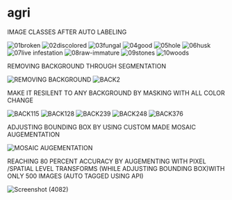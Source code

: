 # agri

IMAGE CLASSES AFTER AUTO LABELING

![01broken](https://github.com/Johnbathappully/agri/assets/114779060/33bcd609-5be6-427c-a8f9-2e4d29e8f1b6)
![02discolored](https://github.com/Johnbathappully/agri/assets/114779060/c67c52a8-4a6e-4289-ba4b-47ebb64ceb78)
![03fungal](https://github.com/Johnbathappully/agri/assets/114779060/3ac8a9b5-ee34-4090-bca1-dc7f9768247a)
![04good](https://github.com/Johnbathappully/agri/assets/114779060/be79f842-e001-4493-b4ac-4991a9cc121b)
![05hole](https://github.com/Johnbathappully/agri/assets/114779060/59a23bb1-bf83-46b1-9f2f-ce57dceeecf6)
![06husk](https://github.com/Johnbathappully/agri/assets/114779060/19487f9c-09c5-4cc8-a00d-cd1c38d43df5)
![07live infestation](https://github.com/Johnbathappully/agri/assets/114779060/f74edfc9-208b-4f5b-9d69-ee6d3f03f8d7)
![08raw-immature](https://github.com/Johnbathappully/agri/assets/114779060/1effbf80-172b-4d41-9b1a-8a6a57d2009c)
![09stones](https://github.com/Johnbathappully/agri/assets/114779060/9e5d825e-e174-4c52-b8ef-6a6085ae6607)
![10woods](https://github.com/Johnbathappully/agri/assets/114779060/2c471a18-4c99-422d-b607-5a0019b2b656)


REMOVING BACKGROUND THROUGH SEGMENTATION

![REMOVING BACKGROUND](https://github.com/Johnbathappully/agri/assets/114779060/b361c84e-791e-4937-83fa-387248365010)
![BACK2](https://github.com/Johnbathappully/agri/assets/114779060/886d6ec3-49c6-489d-ae01-9fc60a3314f5)

MAKE IT RESILENT TO ANY BACKGROUND BY MASKING WITH ALL COLOR CHANGE


![BACK115](https://github.com/Johnbathappully/agri/assets/114779060/13a1b553-8f02-4e06-98d5-1a897cf70b44)
![BACK128](https://github.com/Johnbathappully/agri/assets/114779060/db566244-ae34-4900-aa8a-25909f523f49)
![BACK239](https://github.com/Johnbathappully/agri/assets/114779060/fd788b6d-d10e-4de4-9f35-f89cac4720db)
![BACK248](https://github.com/Johnbathappully/agri/assets/114779060/52964b31-37a6-44d0-b102-d3b8fcd51c7d)
![BACK376](https://github.com/Johnbathappully/agri/assets/114779060/bbcfb6a5-382c-4a58-9015-99840e0dfc7c)

ADJUSTING BOUNDING BOX BY USING CUSTOM MADE MOSAIC AUGEMENTATION

![MOSAIC AUGEMENTATION](https://github.com/Johnbathappully/agri/assets/114779060/09729925-3f55-4f59-9c10-e204a6a22ad5)

REACHING 80 PERCENT ACCURACY BY AUGEMENTING WITH PIXEL /SPATIAL LEVEL TRANSFORMS (WHILE ADJUSTING BOUNDING BOX)WITH ONLY 500 IMAGES (AUTO TAGGED USING API)

![Screenshot (4082)](https://github.com/Johnbathappully/agri/assets/114779060/1c436ce4-97b3-431e-8cc6-758f9ce523d6)



